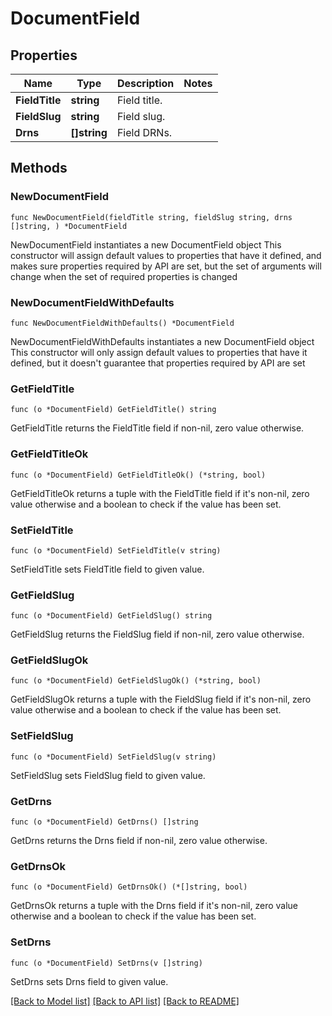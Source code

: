 # DocumentField

## Properties

Name | Type | Description | Notes
------------ | ------------- | ------------- | -------------
**FieldTitle** | **string** | Field title. | 
**FieldSlug** | **string** | Field slug. | 
**Drns** | **[]string** | Field DRNs. | 

## Methods

### NewDocumentField

`func NewDocumentField(fieldTitle string, fieldSlug string, drns []string, ) *DocumentField`

NewDocumentField instantiates a new DocumentField object
This constructor will assign default values to properties that have it defined,
and makes sure properties required by API are set, but the set of arguments
will change when the set of required properties is changed

### NewDocumentFieldWithDefaults

`func NewDocumentFieldWithDefaults() *DocumentField`

NewDocumentFieldWithDefaults instantiates a new DocumentField object
This constructor will only assign default values to properties that have it defined,
but it doesn't guarantee that properties required by API are set

### GetFieldTitle

`func (o *DocumentField) GetFieldTitle() string`

GetFieldTitle returns the FieldTitle field if non-nil, zero value otherwise.

### GetFieldTitleOk

`func (o *DocumentField) GetFieldTitleOk() (*string, bool)`

GetFieldTitleOk returns a tuple with the FieldTitle field if it's non-nil, zero value otherwise
and a boolean to check if the value has been set.

### SetFieldTitle

`func (o *DocumentField) SetFieldTitle(v string)`

SetFieldTitle sets FieldTitle field to given value.


### GetFieldSlug

`func (o *DocumentField) GetFieldSlug() string`

GetFieldSlug returns the FieldSlug field if non-nil, zero value otherwise.

### GetFieldSlugOk

`func (o *DocumentField) GetFieldSlugOk() (*string, bool)`

GetFieldSlugOk returns a tuple with the FieldSlug field if it's non-nil, zero value otherwise
and a boolean to check if the value has been set.

### SetFieldSlug

`func (o *DocumentField) SetFieldSlug(v string)`

SetFieldSlug sets FieldSlug field to given value.


### GetDrns

`func (o *DocumentField) GetDrns() []string`

GetDrns returns the Drns field if non-nil, zero value otherwise.

### GetDrnsOk

`func (o *DocumentField) GetDrnsOk() (*[]string, bool)`

GetDrnsOk returns a tuple with the Drns field if it's non-nil, zero value otherwise
and a boolean to check if the value has been set.

### SetDrns

`func (o *DocumentField) SetDrns(v []string)`

SetDrns sets Drns field to given value.



[[Back to Model list]](../README.md#documentation-for-models) [[Back to API list]](../README.md#documentation-for-api-endpoints) [[Back to README]](../README.md)


